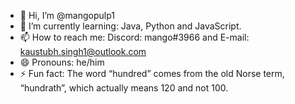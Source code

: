 - 👋 Hi, I’m @mangopulp1
- 🌱 I’m currently learning: Java, Python and JavaScript.
- 📫 How to reach me: Discord: mango#3966 and E-mail: kaustubh.singh1@outlook.com
- 😄 Pronouns: he/him
- ⚡ Fun fact: The word “hundred” comes from the old Norse term, “hundrath”, which actually means 120 and not 100.

